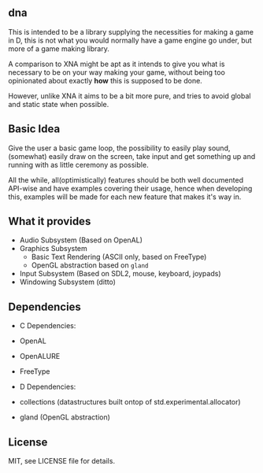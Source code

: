dna
-----------
This is intended to be a library supplying the necessities for making a game in D, this is not what you would normally have a game engine go under, but more of a game making library.

A comparison to XNA might be apt as it intends to give you what is necessary to be on your way making your game, without being too opinionated about exactly **how** this is supposed to be done. 

However, unlike XNA it aims to be a bit more pure, and tries to avoid global and static state when possible.

Basic Idea
-----------
Give the user a basic game loop, the possibility to easily play sound, (somewhat) easily draw on the screen, take input and get something up and running with as little ceremony as possible.

All the while, all(optimistically) features should be both well documented API-wise and have examples covering their usage, hence when developing this, examples will be made for each new feature that makes it's way in.

What it provides
-----------------
 * Audio Subsystem (Based on OpenAL)
 * Graphics Subsystem
   * Basic Text Rendering (ASCII only, based on FreeType)
   * OpenGL abstraction based on ``gland``
 * Input Subsystem (Based on SDL2, mouse, keyboard, joypads)
 * Windowing Subsystem (ditto)

Dependencies
-----------

* C Dependencies:
 * OpenAL
 * OpenALURE
 * FreeType

* D Dependencies:
 * collections (datastructures built ontop of std.experimental.allocator)
 * gland (OpenGL abstraction)

License
-----------
MIT, see LICENSE file for details.
